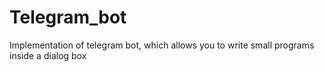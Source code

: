 # Telegram_bot
Implementation of telegram bot, which allows you to write small programs inside a dialog box
